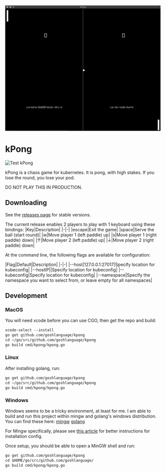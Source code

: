 ![kubernetes](docs/images/kpong.png)

# kPong

![Test kPong](https://github.com/goshlanguage/kpong/workflows/Test%20kPong/badge.svg)

kPong is a chaos game for kubernetes. It is pong, with high stakes. If you lose the round, you lose your pod.

DO NOT PLAY THIS IN PRODUCTION.

## Downloading

See the [releases page](https://github.com/goshlanguage/kpong/releases) for stable versions.

The current release enables 2 players to play with 1 keyboard using these bindings:
|Key|Description|
|-|-|
|escape|Exit the game|
|space|Serve the ball (start round)|
|w|Move player 1 (left paddle) up|
|s|Move player 1 (right paddle) down|
|↑|Move player 2 (left paddle) up|
|↓|Move player 2 (right paddle) down|

At the command line, the following flags are available for configuration:

|Flag|Default|Description|
|-|-|
|--host|127.0.0.1:27017|Specify location for kubeconfig|
|--hostIP||Specify location for kubeconfig|
|--kubeconfig|Specify location for kubeconfig|
|--namespace|Specify the namespace you want to select from, or leave empty for all namespaces|

## Development

### MacOS

You will need xcode before you can use CGO, then get the repo and build:
```
xcode-select --install
go get github.com/goshlanguage/kpong
cd ~/go/src/github.com/goshlanguage/kpong
go build cmd/kpong/kpong.go
```

### Linux

After installing golang, run:
```
go get github.com/goshlanguage/kpong
cd ~/go/src/github.com/goshlanguage/kpong
go build cmd/kpong/kpong.go
```

### Windows

Windows seems to be a tricky environment, at least for me. I am able to build and run this project within mingw and golang's windows distribution. You can find these here:
[mingw](https://sourceforge.net/projects/mingw-w64/files/Toolchains%20targetting%20Win32/Personal%20Builds/mingw-builds/installer/mingw-w64-install.exe/download)
[golang]()

For Mingw specifically, please see [this article](https://medium.com/@martin.kunc/golang-compile-go-gl-example-on-windows-in-mingw-64-bfb6eb66a143) for better instructions for installation config.

Once setup, you should be able to open a MinGW shell and run:
```
go get github.com/goshlanguage/kpong
cd $HOME/go/src/github.com/goshlanguage/
go build cmd/kpong/kpong.go
```